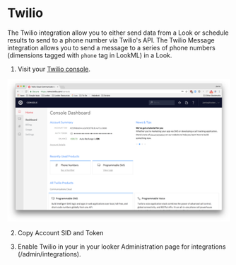 # Twilio

The Twilio integration allow you to either send data from a Look or schedule results to send to a phone number via Twilio's API. The Twilio Message integration allows you to send a message to a series of phone numbers (dimensions tagged with `phone` tag in LookML) in a Look.

1. Visit your [Twilio console](https://www.twilio.com/console).

![](Twilio&#32;Console.png)

2. Copy Account SID and Token

4. Enable Twilio  in your in your looker Administration page for integrations (/admin/integrations).
